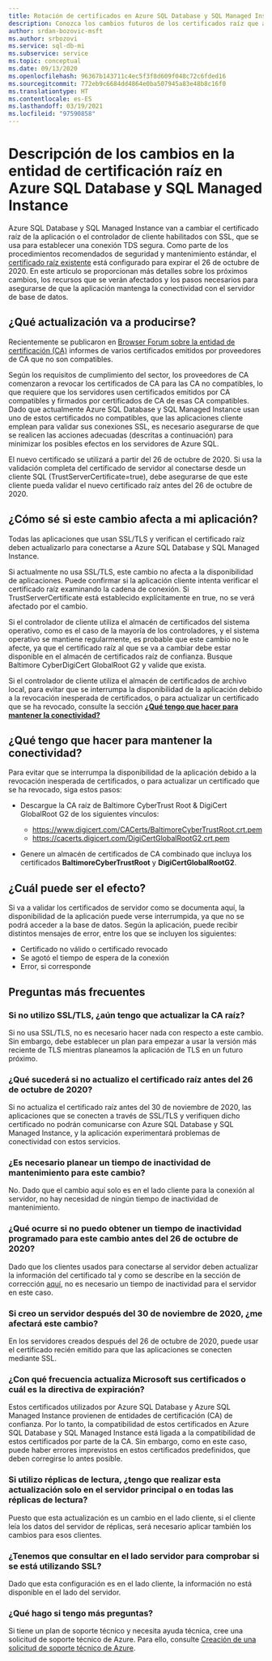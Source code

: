 ```yaml
---
title: Rotación de certificados en Azure SQL Database y SQL Managed Instance
description: Conozca los cambios futuros de los certificados raíz que afectarán Azure SQL Database y Azure SQL Managed Instance.
author: srdan-bozovic-msft
ms.author: srbozovi
ms.service: sql-db-mi
ms.subservice: service
ms.topic: conceptual
ms.date: 09/13/2020
ms.openlocfilehash: 96367b143711c4ec5f3f8d609f048c72c6fded16
ms.sourcegitcommit: 772eb9c6684dd4864e0ba507945a83e48b8c16f0
ms.translationtype: HT
ms.contentlocale: es-ES
ms.lasthandoff: 03/19/2021
ms.locfileid: "97590858"
---
```

# <a name="understanding-the-changes-in-the-root-ca-change-for-azure-sql-database--sql-managed-instance"></a>Descripción de los cambios en la entidad de certificación raíz en Azure SQL Database y SQL Managed Instance

Azure SQL Database y SQL Managed Instance van a cambiar el certificado raíz de la aplicación o el controlador de cliente habilitados con SSL, que se usa para establecer una conexión TDS segura. Como parte de los procedimientos recomendados de seguridad y mantenimiento estándar, el [certificado raíz existente](https://www.digicert.com/CACerts/BaltimoreCyberTrustRoot.crt.pem) está configurado para expirar el 26 de octubre de 2020. En este artículo se proporcionan más detalles sobre los próximos cambios, los recursos que se verán afectados y los pasos necesarios para asegurarse de que la aplicación mantenga la conectividad con el servidor de base de datos.

## <a name="what-update-is-going-to-happen"></a>¿Qué actualización va a producirse?

Recientemente se publicaron en [Browser Forum sobre la entidad de certificación (CA)](https://cabforum.org/) informes de varios certificados emitidos por proveedores de CA que no son compatibles.

Según los requisitos de cumplimiento del sector, los proveedores de CA comenzaron a revocar los certificados de CA para las CA no compatibles, lo que requiere que los servidores usen certificados emitidos por CA compatibles y firmados por certificados de CA de esas CA compatibles. Dado que actualmente Azure SQL Database y SQL Managed Instance usan uno de estos certificados no compatibles, que las aplicaciones cliente emplean para validar sus conexiones SSL, es necesario asegurarse de que se realicen las acciones adecuadas (descritas a continuación) para minimizar los posibles efectos en los servidores de Azure SQL.

El nuevo certificado se utilizará a partir del 26 de octubre de 2020. Si usa la validación completa del certificado de servidor al conectarse desde un cliente SQL (TrustServerCertificate=true), debe asegurarse de que este cliente pueda validar el nuevo certificado raíz antes del 26 de octubre de 2020.

## <a name="how-do-i-know-if-my-application-might-be-affected"></a>¿Cómo sé si este cambio afecta a mi aplicación?

Todas las aplicaciones que usan SSL/TLS y verifican el certificado raíz deben actualizarlo para conectarse a Azure SQL Database y SQL Managed Instance. 

Si actualmente no usa SSL/TLS, este cambio no afecta a la disponibilidad de aplicaciones. Puede confirmar si la aplicación cliente intenta verificar el certificado raíz examinando la cadena de conexión. Si TrustServerCertificate está establecido explícitamente en true, no se verá afectado por el cambio.

Si el controlador de cliente utiliza el almacén de certificados del sistema operativo, como es el caso de la mayoría de los controladores, y el sistema operativo se mantiene regularmente, es probable que este cambio no le afecte, ya que el certificado raíz al que se va a cambiar debe estar disponible en el almacén de certificados raíz de confianza. Busque Baltimore CyberDigiCert GlobalRoot G2 y valide que exista.

Si el controlador de cliente utiliza el almacén de certificados de archivo local, para evitar que se interrumpa la disponibilidad de la aplicación debido a la revocación inesperada de certificados, o para actualizar un certificado que se ha revocado, consulte la sección [ **¿Qué tengo que hacer para mantener la conectividad?**](./ssl-root-certificate-expiring.md#what-do-i-need-to-do-to-maintain-connectivity)

## <a name="what-do-i-need-to-do-to-maintain-connectivity"></a>¿Qué tengo que hacer para mantener la conectividad?

Para evitar que se interrumpa la disponibilidad de la aplicación debido a la revocación inesperada de certificados, o para actualizar un certificado que se ha revocado, siga estos pasos:

*   Descargue la CA raíz de Baltimore CyberTrust Root & DigiCert GlobalRoot G2 de los siguientes vínculos:
    *   https://www.digicert.com/CACerts/BaltimoreCyberTrustRoot.crt.pem
    *   https://cacerts.digicert.com/DigiCertGlobalRootG2.crt.pem

*   Genere un almacén de certificados de CA combinado que incluya los certificados **BaltimoreCyberTrustRoot** y **DigiCertGlobalRootG2**.

## <a name="what-can-be-the-impact"></a>¿Cuál puede ser el efecto?
Si va a validar los certificados de servidor como se documenta aquí, la disponibilidad de la aplicación puede verse interrumpida, ya que no se podrá acceder a la base de datos. Según la aplicación, puede recibir distintos mensajes de error, entre los que se incluyen los siguientes:
*   Certificado no válido o certificado revocado
*   Se agotó el tiempo de espera de la conexión
*   Error, si corresponde

## <a name="frequently-asked-questions"></a>Preguntas más frecuentes

### <a name="if-i-am-not-using-ssltls-do-i-still-need-to-update-the-root-ca"></a>Si no utilizo SSL/TLS, ¿aún tengo que actualizar la CA raíz?
Si no usa SSL/TLS, no es necesario hacer nada con respecto a este cambio. Sin embargo, debe establecer un plan para empezar a usar la versión más reciente de TLS mientras planeamos la aplicación de TLS en un futuro próximo.

### <a name="what-will-happen-if-i-do-not-update-the-root-certificate-before-october-26-2020"></a>¿Qué sucederá si no actualizo el certificado raíz antes del 26 de octubre de 2020?
Si no actualiza el certificado raíz antes del 30 de noviembre de 2020, las aplicaciones que se conecten a través de SSL/TLS y verifiquen dicho certificado no podrán comunicarse con Azure SQL Database y SQL Managed Instance, y la aplicación experimentará problemas de conectividad con estos servicios.

### <a name="do-i-need-to-plan-a-maintenance-downtime-for-this-changebr"></a>¿Es necesario planear un tiempo de inactividad de mantenimiento para este cambio?<BR>
No. Dado que el cambio aquí solo es en el lado cliente para la conexión al servidor, no hay necesidad de ningún tiempo de inactividad de mantenimiento.

### <a name="what-if-i-cannot-get-a-scheduled-downtime-for-this-change-before-october-26-2020"></a>¿Qué ocurre si no puedo obtener un tiempo de inactividad programado para este cambio antes del 26 de octubre de 2020?
Dado que los clientes usados para conectarse al servidor deben actualizar la información del certificado tal y como se describe en la sección de corrección [aquí](./ssl-root-certificate-expiring.md#what-do-i-need-to-do-to-maintain-connectivity), no es necesario un tiempo de inactividad para el servidor en este caso.

### <a name="if-i-create-a-new-server-after-november-30-2020-will-i-be-impacted"></a>Si creo un servidor después del 30 de noviembre de 2020, ¿me afectará este cambio?
En los servidores creados después del 26 de octubre de 2020, puede usar el certificado recién emitido para que las aplicaciones se conecten mediante SSL.

### <a name="how-often-does-microsoft-update-their-certificates-or-what-is-the-expiry-policy"></a>¿Con qué frecuencia actualiza Microsoft sus certificados o cuál es la directiva de expiración?
Estos certificados utilizados por Azure SQL Database y Azure SQL Managed Instance provienen de entidades de certificación (CA) de confianza. Por lo tanto, la compatibilidad de estos certificados en Azure SQL Database y SQL Managed Instance está ligada a la compatibilidad de estos certificados por parte de la CA. Sin embargo, como en este caso, puede haber errores imprevistos en estos certificados predefinidos, que deben corregirse lo antes posible.

### <a name="if-i-am-using-read-replicas-do-i-need-to-perform-this-update-only-on-primary-server-or-all-the-read-replicas"></a>Si utilizo réplicas de lectura, ¿tengo que realizar esta actualización solo en el servidor principal o en todas las réplicas de lectura?
Puesto que esta actualización es un cambio en el lado cliente, si el cliente leía los datos del servidor de réplicas, será necesario aplicar también los cambios para esos clientes. 

### <a name="do-we-have-server-side-query-to-verify-if-ssl-is-being-used"></a>¿Tenemos que consultar en el lado servidor para comprobar si se está utilizando SSL?
Dado que esta configuración es en el lado cliente, la información no está disponible en el lado del servidor.

### <a name="what-if-i-have-further-questions"></a>¿Qué hago si tengo más preguntas?
Si tiene un plan de soporte técnico y necesita ayuda técnica, cree una solicitud de soporte técnico de Azure. Para ello, consulte [Creación de una solicitud de soporte técnico de Azure](../../azure-portal/supportability/how-to-create-azure-support-request.md).